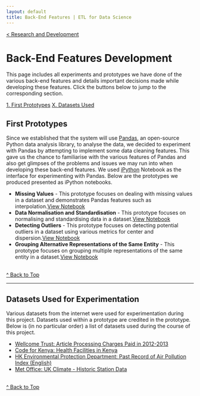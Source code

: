 ```yaml
---
layout: default
title: Back-End Features | ETL for Data Science
---
```


<a class="btn" href="{{site.baseurl}}/development.html">&lt; Research and Development</a>

# Back-End Features Development

This page includes all experiments and prototypes we have done of the various back-end features and details important decisions made while developing these features. Click the buttons below to jump to the corresponding section.

<a class="btn-resp" href="#first-prototypes">1. First Prototypes</a>
<a class="btn-resp" href="#datasets">X. Datasets Used</a>

<a class="anchor" id="first-prototypes"></a>

## First Prototypes

Since we established that the system will use [Pandas](http://pandas.pydata.org), an open-source Python data analysis library, to analyse the data, we decided to experiment with Pandas by attempting to implement some data cleaning features. This gave us the chance to familiarise with the various features of Pandas and also get glimpses of the problems and issues we may run into when developing these back-end features. We used [iPython](http://ipython.org) Notebook as the interface for experimenting with Pandas. Below are the prototypes we produced presented as iPython notebooks.

* **Missing Values** - This prototype focuses on dealing with missing values in a dataset and demonstrates Pandas features such as interpolation.<a class="btn btn-short btn-inline" href="{{site.baseurl}}/external/pandas-prototypes/missing-vals.html" target="_blank">View Notebook</a>
* **Data Normalisation and Standardisation** - This prototype focuses on normalising and standardising data in a dataset.<a class="btn btn-short btn-inline" href="{{site.baseurl}}/external/pandas-prototypes/normalisation.html" target="_blank">View Notebook</a>
* **Detecting Outliers** - This prototype focuses on detecting potential outliers in a dataset using various metrics for center and dispersion.<a class="btn btn-short btn-inline" href="{{site.baseurl}}/external/pandas-prototypes/outliers.html" target="_blank">View Notebook</a>
* **Grouping Alternative Representations of the Same Entity** - This prototype focuses on grouping multiple representations of the same entity in a dataset.<a class="btn btn-short btn-inline" href="{{site.baseurl}}/external/pandas-prototypes/grouping.html" target="_blank">View Notebook</a>

<br><a class="btn-resp" href="#top">^ Back to Top</a>

<hr>

<a class="anchor" id="datasets"></a>

## Datasets Used for Experimentation

Various datasets from the internet were used for experimentation during this project. Datasets used within a prototype are credited in the prototype. Below is (in no particular order) a list of datasets used during the course of this project.

* [Wellcome Trust: Article Processing Charges Paid in 2012-2013](http://figshare.com/articles/Wellcome_Trust_APC_spend_2012_13_data_file/963054)
* [Code for Kenya: Health Facilities in Kenya](http://africaopendata.org/dataset/health-facilities-in-kenya)
* [HK Environmental Protection Department: Past Record of Air Pollution Index (English)](https://data.gov.hk/en-data/dataset/hk-epd-airteam-past-record-of-air-pollution-index-en)
* [Met Office: UK Climate - Historic Station Data](http://www.metoffice.gov.uk/public/weather/climate-historic/)

<br><a class="btn-resp" href="#top">^ Back to Top</a>